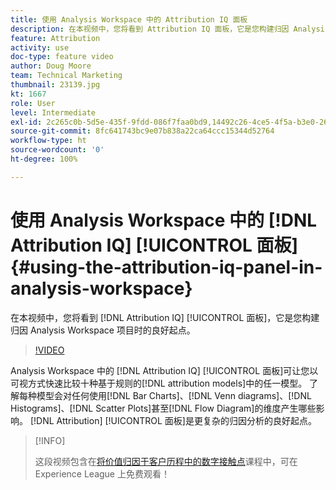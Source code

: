 ```yaml
---
title: 使用 Analysis Workspace 中的 Attribution IQ 面板
description: 在本视频中，您将看到 Attribution IQ 面板，它是您构建归因 Analysis Workspace 项目时的良好起点。
feature: Attribution
activity: use
doc-type: feature video
author: Doug Moore
team: Technical Marketing
thumbnail: 23139.jpg
kt: 1667
role: User
level: Intermediate
exl-id: 2c265c0b-5d5e-435f-9fdd-086f7faa0bd9,14492c26-4ce5-4f5a-b3e0-2605f59cfca9
source-git-commit: 8fc641743bc9e07b838a22ca64ccc15344d52764
workflow-type: ht
source-wordcount: '0'
ht-degree: 100%

---
```


# 使用 Analysis Workspace 中的 [!DNL Attribution IQ] [!UICONTROL 面板] {#using-the-attribution-iq-panel-in-analysis-workspace}

在本视频中，您将看到 [!DNL Attribution IQ] [!UICONTROL 面板]，它是您构建归因 Analysis Workspace 项目时的良好起点。

>[!VIDEO](https://video.tv.adobe.com/v/23139/?quality=12&learn=on)

Analysis Workspace 中的 [!DNL Attribution IQ] [!UICONTROL 面板]可让您以可视方式快速比较十种基于规则的[!DNL attribution models]中的任一模型。 了解每种模型会对任何使用[!DNL Bar Charts]、[!DNL Venn diagrams]、[!DNL Histograms]、[!DNL Scatter Plots]甚至[!DNL Flow Diagram]的维度产生哪些影响。 [!DNL Attribution] [!UICONTROL 面板]是更复杂的归因分析的良好起点。

>[!INFO]
>
> 这段视频包含在[将价值归因于客户历程中的数字接触点](https://experienceleague.adobe.com/?recommended=Analytics-U-1-2020.2)课程中，可在 Experience League 上免费观看！